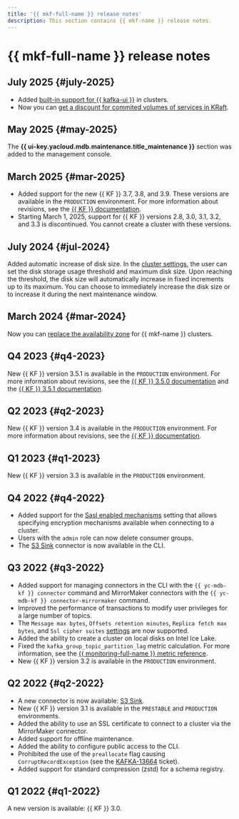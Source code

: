 ```yaml
---
title: '{{ mkf-full-name }} release notes'
description: This section contains {{ mkf-name }} release notes.
---
```


# {{ mkf-full-name }} release notes

## July 2025 {#july-2025}

* Added [built-in support for {{ kafka-ui }}](concepts/kafka-ui.md) in clusters.
* Now you can [get a discount for commited volumes of services in KRaft](pricing.md#prices-kraft).

## May 2025 {#may-2025}

The **{{ ui-key.yacloud.mdb.maintenance.title_maintenance }}** section was added to the management console.

## March 2025 {#mar-2025}

* Added support for the new {{ KF }} 3.7, 3.8, and 3.9. These versions are available in the `PRODUCTION` environment. For more information about revisions, see the [{{ KF }} documentation](https://kafka.apache.org/documentation.html).
* Starting March 1, 2025, support for {{ KF }} versions 2.8, 3.0, 3.1, 3.2, and 3.3 is discontinued. You cannot create a cluster with these versions.

## July 2024 {#jul-2024}

Added automatic increase of disk size. In the [cluster settings](./operations/cluster-update.md), the user can set the disk storage usage threshold and maximum disk size. Upon reaching the threshold, the disk size will automatically increase in fixed increments up to its maximum. You can choose to immediately increase the disk size or to increase it during the next maintenance window.

## March 2024 {#mar-2024}

Now you can [replace the availability zone](./operations/host-migration.md) for {{ mkf-name }} clusters.

## Q4 2023 {#q4-2023}

New {{ KF }} version 3.5.1 is available in the `PRODUCTION` environment. For more information about revisions, see the [{{ KF }} 3.5.0 documentation](https://archive.apache.org/dist/kafka/3.5.0/RELEASE_NOTES.html) and the [{{ KF }} 3.5.1 documentation](https://archive.apache.org/dist/kafka/3.5.1/RELEASE_NOTES.html).

## Q2 2023 {#q2-2023}

New {{ KF }} version 3.4 is available in the `PRODUCTION` environment. For more information about revisions, see the [{{ KF }} documentation](https://archive.apache.org/dist/kafka/3.4.0/RELEASE_NOTES.html).

## Q1 2023 {#q1-2023}

New {{ KF }} version 3.3 is available in the `PRODUCTION` environment.

## Q4 2022 {#q4-2022}

* Added support for the [Sasl enabled mechanisms](concepts/settings-list.md#settings-sasl-enabled-mechanisms) setting that allows specifying encryption mechanisms available when connecting to a cluster.
* Users with the `admin` role can now delete consumer groups.
* The [S3 Sink](concepts/connectors.md#s3-sink) connector is now available in the CLI.

## Q3 2022 {#q3-2022}

* Added support for managing connectors in the CLI with the `{{ yc-mdb-kf }} connector` command and MirrorMaker connectors with the `{{ yc-mdb-kf }} connector-mirrormaker` command.
* Improved the performance of transactions to modify user privileges for a large number of topics.
* The `Message max bytes`, `Offsets retention minutes`, `Replica fetch max bytes`, and `Ssl cipher suites` [settings](concepts/settings-list.md#cluster-settings) are now supported.
* Added the ability to create a cluster on local disks on Intel Ice Lake.
* Fixed the `kafka_group_topic_partition_lag` metric calculation. For more information, see the [{{ monitoring-full-name }} metric reference](metrics.md).
* New {{ KF }} version 3.2 is available in the `PRODUCTION` environment.

## Q2 2022 {#q2-2022}

* A new connector is now available: [S3 Sink](concepts/connectors.md#s3-sink).
* New {{ KF }} version 3.1 is available in the `PRESTABLE` and `PRODUCTION` environments.
* Added the ability to use an SSL certificate to connect to a cluster via the MirrorMaker connector.
* Added support for offline maintenance.
* Added the ability to configure public access to the CLI.
* Prohibited the use of the `preallocate` flag causing `CorruptRecordException` (see the [KAFKA-13664](https://issues.apache.org/jira/browse/KAFKA-13664) ticket).
* Added support for standard compression (zstd) for a schema registry.

## Q1 2022 {#q1-2022}

A new version is available: {{ KF }} 3.0.
